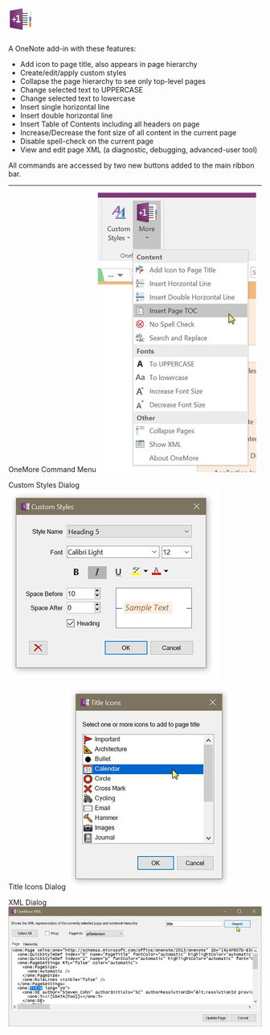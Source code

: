 ﻿# ![logo](Screenshots/Logo.jpg "OneMore - a OneNote Add-in")

A OneNote add-in with these features:

* Add icon to page title, also appears in page hierarchy
* Create/edit/apply custom styles
* Collapse the page hierarchy to see only top-level pages
* Change selected text to UPPERCASE
* Change selected text to lowercase
* Insert single horizontal line
* Insert double horizontal line
* Insert Table of Contents including all headers on page
* Increase/Decrease the font size of all content in the current page
* Disable spell-check on the current page
* View and edit page XML (a diagnostic, debugging, advanced-user tool)

All commands are accessed by two new buttons added to the main ribbon bar.

---

OneMore Command Menu 
![Command Menu](Screenshots/MoreMenu.jpg)

Custom Styles Dialog
![Styles Dialog](Screenshots/CustomStylesDialog.jpg)

Title Icons Dialog
![Title Icon Dialog](Screenshots/TItleIconsDialog.jpg)

XML Dialog
![XML Dialog](Screenshots/XmlDialog.jpg)



